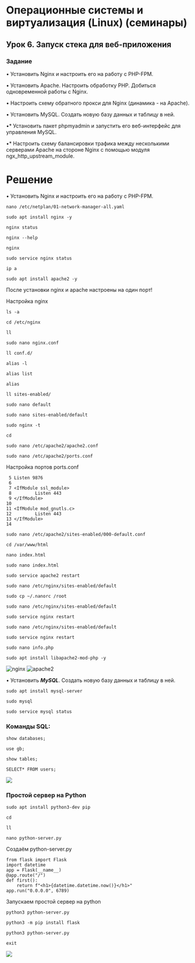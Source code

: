 # Операционные системы и виртуализация (Linux) (семинары)
## Урок 6. Запуск стека для веб-приложения
### Задание

• Установить Nginx и настроить его на работу с PHP-FPM.

• Установить Apache. Настроить обработку PHP. Добиться одновременной работы с Nginx.

• Настроить схему обратного прокси для Nginx (динамика - на Apache).

• Установить MySQL. Создать новую базу данных и таблицу в ней.

•* Установить пакет phpmyadmin и запустить его веб-интерфейс для управления MySQL.

•* Настроить схему балансировки трафика между несколькими серверами Apache на стороне Nginx с помощью модуля ngx_http_upstream_module.


# Решение

• Установить Nginx и настроить его на работу с PHP-FPM.

```
nano /etc/netplan/01-network-manager-all.yaml 

sudo apt install nginx -y

nginx status

nginx --help

nginx

sudo service nginx status

ip a

sudo apt install apache2 -y

```

После установки nginx и apache настроены на один порт!

Настройка nginx

```
ls -a

cd /etc/nginx

ll

sudo nano nginx.conf 

ll conf.d/

alias -l

alias list

alias

ll sites-enabled/

sudo nano default

sudo nano sites-enabled/default

sudo nginx -t

cd

sudo nano /etc/apache2/apache2.conf 

sudo nano /etc/apache2/ports.conf
```
Настройка портов ports.conf
 
```
 5 Listen 9876
 6
 7 <IfModule ssl_module>
 8         Listen 443
 9 </IfModule>
10
11 <IfModule mod_gnutls.c>
12         Listen 443
13 </IfModule>
14
```

```
sudo nano /etc/apache2/sites-enabled/000-default.conf 

cd /var/www/html

nano index.html 

sudo nano index.html 

sudo service apache2 restart

sudo nano /etc/nginx/sites-enabled/default 

sudo cp ~/.nanorc /root

sudo nano /etc/nginx/sites-enabled/default 

sudo service nginx restart

sudo nano /etc/nginx/sites-enabled/default 

sudo service nginx restart

sudo nano info.php

sudo apt install libapache2-mod-php -y

```
![nginx](/pic/hw0601.png)
![apache2](/pic/hw0602.png)

• Установить ***MySQL***. Создать новую базу данных и таблицу в ней.

```
sudo apt install mysql-server

sudo mysql

sudo service mysql status
```
### Команды SQL:
```
show databases;

use gb;

show tables;

SELECT* FROM users;

```
![](/pic/hw0603.png)

### Простой сервер на Python

```
sudo apt install python3-dev pip

cd

ll

nano python-server.py
```

Создаём python-server.py
```
from flask import Flask
import datetime
app = Flask(__name__)
@app.route("/")
def first():
    return f"<h1>{datetime.datetime.now()}</h1>"
app.run("0.0.0.0", 6789)
```

Запускаем простой сервер на python 

```
python3 python-server.py 

python3 -m pip install flask

python3 python-server.py 

exit
```

![](/pic/hw0604.png)